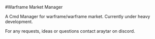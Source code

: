 #Warframe Market Manager

A Cmd Manager for warframe/warframe market.
Currently under heavy development.

For any requests, ideas or questions contact araytar on discord.
